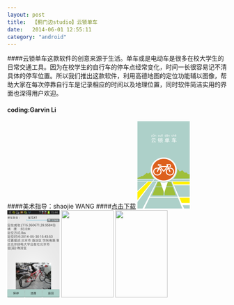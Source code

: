 ```yaml
---
layout: post
title:  【蓟门边studio】云锁单车
date:   2014-06-01 12:55:11
category: "android"
---
```

####云锁单车这款软件的创意来源于生活。单车或是电动车是很多在校大学生的日常交通工具。因为在校学生的自行车的停车点经常变化，时间一长很容易记不清具体的停车位置。所以我们推出这款软件，利用高德地图的定位功能辅以图像，帮助大家在每次停靠自行车是记录相应的时间以及地理位置，同时软件简洁实用的界面也深得用户欢迎。
#### coding:Garvin Li  
####美术指导：shaojie WANG
####[点击下载](/download/BStation.apk)
 <img src='/images/bike1.png' width=120 height=200 align=left/> <img src='/images/bike2.png' width=120 height=200 align=center/> <img src='/images/bike3' width=120 height=200 align=right/> <img src='/images/bike4' width=120 height=200 align=right/>